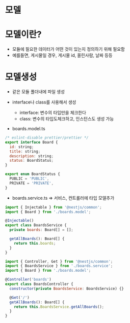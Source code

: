 # 모델

# 모델이란?
- 모듈에 필요한 데이터가 어떤 것이 있는지 정의하기 위해 필요함
- 예를들면, 게시물일 경우, 게시물 id, 올린사람, 날짜 등등

# 모델생성
- 같은 모듈 폴더내에 파일 생성
- interface나 class를 사용해서 생성
  - interface: 변수의 타입만을  체크한다
  - class: 변수의 타입도체크하고, 인스턴스도 생성 가능

- boards.model.ts

```js
/* eslint-disable prettier/prettier */
export interface Board {
  id: string;
  title: string;
  description: string;
  status: BoardStatus;
}

export enum BoardStatus {
  PUBLIC = 'PUBLIC',
  PRIVATE = 'PRIVATE',
}
```

- boards.service.ts => 서비스, 컨트롤러에 타입 모델추가
```js
import { Injectable } from '@nestjs/common';
import { Board } from './boards.model';

@Injectable()
export class BoardsService {
  private boards: Board[] = [];

  getAllBoards(): Board[] {
    return this.boards;
  }
}
```

```js
import { Controller, Get } from '@nestjs/common';
import { BoardsService } from './boards.service';
import { Board } from './boards.model';

@Controller('boards')
export class BoardsController {
  constructor(private BoardsService: BoardsService) {}

  @Get('/')
  getAllBoards(): Board[] {
    return this.BoardsService.getAllBoards();
  }
}
```
